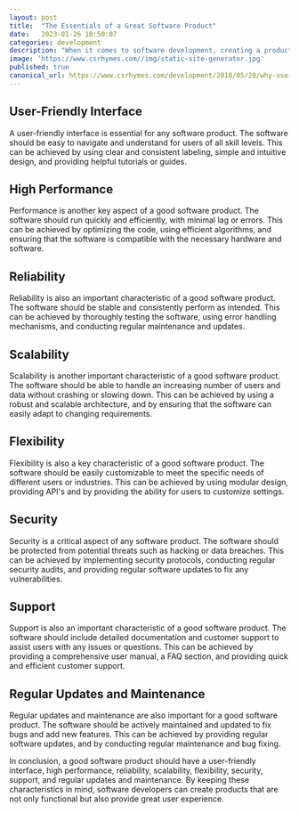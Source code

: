 ```yaml
---
layout: post
title:  "The Essentials of a Great Software Product"
date:   2023-01-26 10:50:07
categories: development
description: "When it comes to software development, creating a product that is user-friendly, efficient, and reliable is crucial. In this blog post, we will discuss the characteristics that define a good software product."
image: 'https://www.csrhymes.com//img/static-site-generator.jpg'
published: true
canonical_url: https://www.csrhymes.com/development/2018/05/28/why-use-a-static-site-generator.html
---
```



## User-Friendly Interface
A user-friendly interface is essential for any software product. The software should be easy to navigate and understand for users of all skill levels. This can be achieved by using clear and consistent labeling, simple and intuitive design, and providing helpful tutorials or guides.

## High Performance
Performance is another key aspect of a good software product. The software should run quickly and efficiently, with minimal lag or errors. This can be achieved by optimizing the code, using efficient algorithms, and ensuring that the software is compatible with the necessary hardware and software.

## Reliability
Reliability is also an important characteristic of a good software product. The software should be stable and consistently perform as intended. This can be achieved by thoroughly testing the software, using error handling mechanisms, and conducting regular maintenance and updates.

## Scalability
Scalability is another important characteristic of a good software product. The software should be able to handle an increasing number of users and data without crashing or slowing down. This can be achieved by using a robust and scalable architecture, and by ensuring that the software can easily adapt to changing requirements.

## Flexibility
Flexibility is also a key characteristic of a good software product. The software should be easily customizable to meet the specific needs of different users or industries. This can be achieved by using modular design, providing API's and by providing the ability for users to customize settings.

## Security
Security is a critical aspect of any software product. The software should be protected from potential threats such as hacking or data breaches. This can be achieved by implementing security protocols, conducting regular security audits, and providing regular software updates to fix any vulnerabilities.

## Support
Support is also an important characteristic of a good software product. The software should include detailed documentation and customer support to assist users with any issues or questions. This can be achieved by providing a comprehensive user manual, a FAQ section, and providing quick and efficient customer support.

## Regular Updates and Maintenance
Regular updates and maintenance are also important for a good software product. The software should be actively maintained and updated to fix bugs and add new features. This can be achieved by providing regular software updates, and by conducting regular maintenance and bug fixing.

In conclusion, a good software product should have a user-friendly interface, high performance, reliability, scalability, flexibility, security, support, and regular updates and maintenance. By keeping these characteristics in mind, software developers can create products that are not only functional but also provide great user experience.



